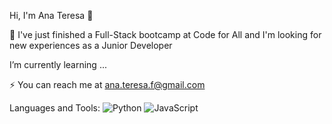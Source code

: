  Hi, I'm Ana Teresa 🌱

🔭 I've just finished a Full-Stack bootcamp at Code for All and I'm looking for new experiences as a Junior Developer 

 I’m currently learning ...

⚡ You can reach me at ana.teresa.f@gmail.com

Languages and Tools:
![Python](https://img.shields.io/badge/Python-3776AB?style=for-the-badge&logo=python&logoColor=white)
![JavaScript](https://img.shields.io/badge/JavaScript-F7DF1E?style=for-the-badge&logo=javascript&logoColor=black)
